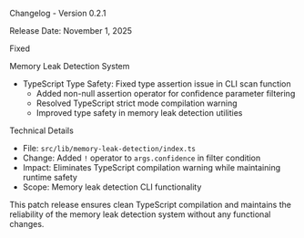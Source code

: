 Changelog - Version 0.2.1

Release Date: November 1, 2025

Fixed

Memory Leak Detection System
- TypeScript Type Safety: Fixed type assertion issue in CLI scan function
  - Added non-null assertion operator for confidence parameter filtering
  - Resolved TypeScript strict mode compilation warning
  - Improved type safety in memory leak detection utilities

Technical Details
- File: `src/lib/memory-leak-detection/index.ts`
- Change: Added `!` operator to `args.confidence` in filter condition
- Impact: Eliminates TypeScript compilation warning while maintaining runtime safety
- Scope: Memory leak detection CLI functionality

This patch release ensures clean TypeScript compilation and maintains the reliability of the memory leak detection system without any functional changes.